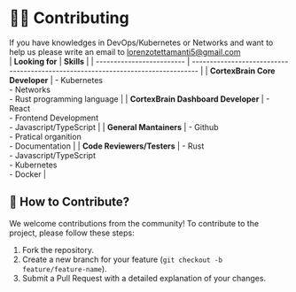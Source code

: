 # 💪🏻 Contributing

If you have knowledges in DevOps/Kubernetes or Networks and want to help us please write an email to lorenzotettamanti5@gmail.com  
   | **Looking for**              | **Skills**                                                                 |
   | ------------------------- | -------------------------------------------------------------------------------- |
   | **CortexBrain Core Developer**      | - Kubernetes  <br> - Networks  <br> - Rust programming language |
   | **CortexBrain Dashboard Developer** | - React  <br> - Frontend Development <br> - Javascript/TypeScript                 |
   | **General Mantainers** | - Github  <br> - Pratical organition  <br> - Documentation  |
   | **Code Reviewers/Testers** | - Rust  <br> - Javascript/TypeScript  <br> - Kubernetes <br> - Docker     |


## 🤖 How to Contribute?
We welcome contributions from the community! To contribute to the project, please follow these steps:

1. Fork the repository.
2. Create a new branch for your feature (`git checkout -b feature/feature-name`).
3. Submit a Pull Request with a detailed explanation of your changes.
